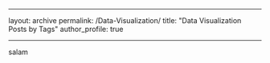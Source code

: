  ---
 layout: archive
 permalink: /Data-Visualization/
 title: "Data Visualization Posts by Tags"
 author_profile: true
 
 ---
 salam
